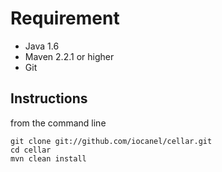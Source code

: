 # Requirement #
  * Java 1.6
  * Maven 2.2.1 or higher
  * Git

## Instructions ##
from the command line

```
git clone git://github.com/iocanel/cellar.git
cd cellar
mvn clean install
```